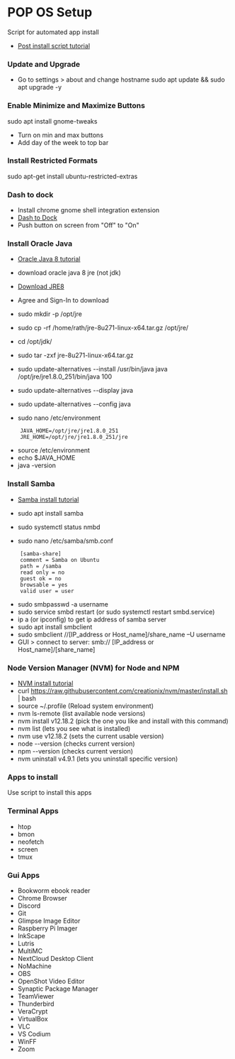 # POP OS Setup
Script for automated app install
- [Post install script tutorial](https://www.addictivetips.com/ubuntu-linux-tips/make-ubuntu-post-installation-script/)

### Update and Upgrade
- Go to settings > about and change hostname
sudo apt update && sudo apt upgrade -y

### Enable Minimize and Maximize Buttons
sudo apt install gnome-tweaks

- Turn on min and max buttons
- Add day of the week to top bar

### Install Restricted Formats
sudo apt-get install ubuntu-restricted-extras

### Dash to dock
- Install chrome gnome shell integration extension 
- [Dash to Dock](https://extensions.gnome.org/extension/307/dash-to-dock/)
- Push button on screen from "Off" to "On"

### Install Oracle Java
- [Oracle Java 8 tutorial](https://www.fosstechnix.com/install-oracle-java-8-on-ubuntu-20-04/)

- download oracle java 8 jre (not jdk)
- [Download JRE8](https://www.oracle.com/java/technologies/javase-jre8-downloads.html)
- Agree and Sign-In to download

- sudo mkdir  -p /opt/jre
- sudo cp -rf /home/rath/jre-8u271-linux-x64.tar.gz /opt/jre/
- cd /opt/jdk/
- sudo tar -zxf jre-8u271-linux-x64.tar.gz
- sudo update-alternatives --install /usr/bin/java java /opt/jre/jre1.8.0_251/bin/java 100
- sudo update-alternatives --display java
- sudo update-alternatives --config java
- sudo  nano /etc/environment
```
    JAVA_HOME=/opt/jre/jre1.8.0_251
    JRE_HOME=/opt/jre/jre1.8.0_251/jre
```
- source /etc/environment
- echo $JAVA_HOME
- java -version

### Install Samba
- [Samba install tutorial](https://vitux.com/how-to-install-and-configure-samba-on-ubuntu/)

- sudo apt install samba
- sudo systemctl status nmbd
- sudo nano /etc/samba/smb.conf

```
    [samba-share]
    comment = Samba on Ubuntu
    path = /samba
    read only = no
    guest ok = no
    browsable = yes
    valid user = user
```
- sudo smbpasswd -a username
- sudo service smbd restart (or sudo systemctl restart smbd.service)
- ip a (or ipconfig) to get ip address of samba server
- sudo apt install smbclient
- sudo smbclient //[IP_address or Host_name]/share_name –U username
- GUI > connect to server: smb:// [IP_address or Host_name]/[share_name]

### Node Version Manager (NVM) for Node and NPM
- [NVM install tutorial](https://tecadmin.net/install-nodejs-with-nvm/)
- curl https://raw.githubusercontent.com/creationix/nvm/master/install.sh | bash
- source ~/.profile (Reload system environment)
- nvm ls-remote (list available node versions)
- nvm install v12.18.2 (pick the one you like and install with this command)
- nvm list (lets you see what is installed)
- nvm use v12.18.2 (sets the current usable version)
- node --version (checks current version)
- npm --version (checks current version)
- nvm uninstall v4.9.1 (lets you uninstall specific version)

### Apps to install
Use script to install this apps

### Terminal Apps
- htop
- bmon
- neofetch
- screen
- tmux

### Gui Apps
- Bookworm ebook reader
- Chrome Browser
- Discord
- Git
- Glimpse Image Editor
- Raspberry Pi Imager
- InkScape
- Lutris
- MultiMC
- NextCloud Desktop Client
- NoMachine
- OBS
- OpenShot Video Editor
- Synaptic Package Manager
- TeamViewer
- Thunderbird
- VeraCrypt
- VirtualBox
- VLC
- VS Codium
- WinFF
- Zoom

